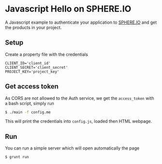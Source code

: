 Javascript Hello on SPHERE.IO
=============================

A Javascript example to authenticate your application to [SPHERE.IO](http://sphere.io) and get the products in your project.

## Setup

Create a property file with the credentials
```
CLIENT_ID='client_id'
CLIENT_SECRET='client_secret'
PROJECT_KEY='project_key'
```

## Get access token

As CORS are not allowed to the Auth service, we get the `access_token` with a bash script, simply run
```bash
$ ./main -f config.me
```

This will print the credentials into `config.js`, loaded then HTML webpage.

## Run

You can run a simple server which will open automatically the page
```bash
$ grunt run
```